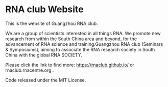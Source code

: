 # RNA club Website

This is the website of Guangzhou RNA club.

We are a group of scientists interested in all things RNA. We promote new research from within the South China area and beyond, for the advancement of RNA science and training.Guangzhou RNA club (Seminars & Symposiums), aiming to associate the RNA research society in South China with the global RNA SOCIETY.

Please click the link to find more: https://rnaclub.github.io/ or rnaclub.rnacentre.org .


Code released under the MIT License.



